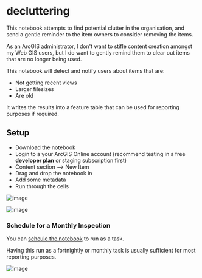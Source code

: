 # decluttering
This notebook attempts to find potential clutter in the organisation, and send a gentle reminder to the item owners to consider removing the items. 

As an ArcGIS administrator, I don't want to stifle content creation amongst my Web GIS users, but I do want to gently remind them to clear out items that are no longer being used. 

This notebook will detect and notify users about items that are:

* Not getting recent views
* Larger filesizes
* Are old

It writes the results into a feature table that can be used for reporting purposes if required.

## Setup

* Download the notebook
* Login to a your ArcGIS Online account (recommend testing in a free **developer plan** or staging subscription first)
* Content section --> New Item
* Drag and drop the notebook in
* Add some metadata
* Run through the cells

![image](https://user-images.githubusercontent.com/2769383/126941843-5d5e758a-a94e-425a-bb30-9582cf0f2238.png)

![image](https://user-images.githubusercontent.com/2769383/126859298-11fc1d12-a4b2-4745-9161-0ce711dd21ba.png)

### Schedule for a Monthly Inspection

You can [scheule the notebook](https://doc.arcgis.com/en/arcgis-online/create-maps/prepare-a-notebook-for-automated-execution.htm) to run as a task.

Having this run as a fortnightly or monthly task is usually sufficient for most reporting purposes.

![image](https://user-images.githubusercontent.com/2769383/126923425-4830989c-7696-4e5e-9de4-3ce8d97a76dc.png)
